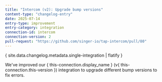 ```yaml
---
title: "Intercom (v2): Upgrade bump versions"
content-type: "changelog-entry"
date: 2025-07-14
entry-type: improvement
entry-category: integration
connection-id: intercom
connection-version: 2
pull-request: "https://github.com/singer-io/tap-intercom/pull/80"
---
```

{ site.data.changelog.metadata.single-integration | flatify }

We've improved our { this-connection.display_name } (v{ this-connection.this-version }) integration to upgrade different bump versions to fix errors.